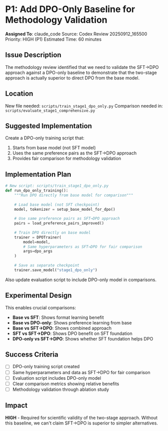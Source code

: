 # P1: Add DPO-Only Baseline for Methodology Validation
**Assigned To**: claude_code
Source: Codex Review 20250912_165500
Priority: HIGH (P1)
Estimated Time: 60 minutes

## Issue Description
The methodology review identified that we need to validate the SFT→DPO approach against a DPO-only baseline to demonstrate that the two-stage approach is actually superior to direct DPO from the base model.

## Location
New file needed: `scripts/train_stage1_dpo_only.py`
Comparison needed in: `scripts/evaluate_stage1_comprehensive.py`

## Suggested Implementation
Create a DPO-only training script that:
1. Starts from base model (not SFT model)
2. Uses the same preference pairs as the SFT→DPO approach
3. Provides fair comparison for methodology validation

## Implementation Plan
```python
# New script: scripts/train_stage1_dpo_only.py
def run_dpo_only_training():
    """Run DPO directly from base model for comparison"""
    
    # Load base model (not SFT checkpoint)
    model, tokenizer = setup_base_model_for_dpo()
    
    # Use same preference pairs as SFT→DPO approach
    pairs = load_preference_pairs_improved()
    
    # Train DPO directly on base model
    trainer = DPOTrainer(
        model=model,
        # Same hyperparameters as SFT→DPO for fair comparison
        args=dpo_args
    )
    
    # Save as separate checkpoint
    trainer.save_model("stage1_dpo_only")
```

Also update evaluation script to include DPO-only model in comparisons.

## Experimental Design
This enables crucial comparisons:
- **Base vs SFT**: Shows format learning benefit
- **Base vs DPO-only**: Shows preference learning from base
- **Base vs SFT→DPO**: Shows combined approach
- **SFT vs SFT→DPO**: Shows DPO benefit on SFT foundation
- **DPO-only vs SFT→DPO**: Shows whether SFT foundation helps DPO

## Success Criteria
- [ ] DPO-only training script created
- [ ] Same hyperparameters and data as SFT→DPO for fair comparison
- [ ] Evaluation script includes DPO-only model
- [ ] Clear comparison metrics showing relative benefits
- [ ] Methodology validation through ablation study

## Impact
**HIGH** - Required for scientific validity of the two-stage approach. Without this baseline, we can't claim SFT→DPO is superior to simpler alternatives.